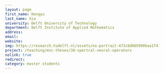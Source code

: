 ```yaml
---
layout: page
first_name: Hangyu
last_name: Xia
university: Delft University of Technology
department: Delft Institute of Applied Mathematics
address:
email:
website:
img: https://research.tudelft.nl/assets/no-portrait-473c6d005990baa1f418d9c668dcd4ec.png
project: /teaching/msc-theses/38-spectral-neural-operators
nolink: true
redirect:
category: master students
---
```

